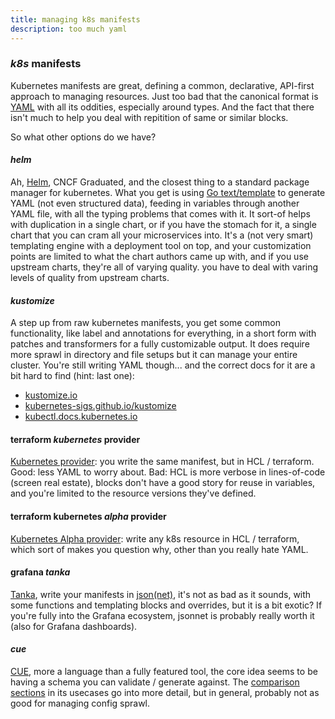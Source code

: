 ```yaml
---
title: managing k8s manifests
description: too much yaml
---
```


### _k8s_ manifests

Kubernetes manifests are great, defining a common, declarative,
API-first approach to managing resources.
Just too bad that the canonical format is
[YAML](https://yaml.org/) with all its oddities, especially around types.
And the fact that there isn't much to help you deal with repitition
of same or similar blocks.

So what other options do we have?

#### _helm_

Ah, [Helm](https://helm.sh/), CNCF Graduated,
and the closest thing to a standard package manager for kubernetes.
What you get is using [Go text/template](https://pkg.go.dev/text/template)
to generate YAML (not even structured data),
feeding in variables through another YAML file,
with all the typing problems that comes with it.
It sort-of helps with duplication in a single chart,
or if you have the stomach for it,
a single chart that you can cram all your microservices into.
It's a (not very smart) templating engine with a deployment tool on top,
and your customization points are limited to what the chart authors came up with,
and if you use upstream charts, they're all of varying quality.
you have to deal with varing levels of quality from upstream charts.

#### _kustomize_

A step up from raw kubernetes manifests,
you get some common functionality, like label and annotations for everything,
in a short form with patches and transformers for a fully customizable output.
It does require more sprawl in directory and file setups but it can manage your entire cluster.
You're still writing YAML though... and the correct docs for it are a bit hard to find (hint: last one):

- [kustomize.io](https://kustomize.io/)
- [kubernetes-sigs.github.io/kustomize](https://kubernetes-sigs.github.io/kustomize/)
- [kubectl.docs.kubernetes.io](https://kubectl.docs.kubernetes.io/references/kustomize/)

#### terraform _kubernetes_ provider

[Kubernetes provider](https://registry.terraform.io/providers/hashicorp/kubernetes/latest):
you write the same manifest, but in HCL / terraform.
Good: less YAML to worry about. Bad: HCL is more verbose in lines-of-code (screen real estate),
blocks don't have a good story for reuse in variables, and you're limited to the resource versions they've defined.

#### terraform kubernetes _alpha_ provider

[Kubernetes Alpha provider](https://registry.terraform.io/providers/hashicorp/kubernetes-alpha/latest):
write any k8s resource in HCL / terraform,
which sort of makes you question why, other than you really hate YAML.

#### grafana _tanka_

[Tanka](https://tanka.dev/), write your manifests in [json(net)](https://jsonnet.org), it's not as bad as it sounds,
with some functions and templating blocks and overrides,
but it is a bit exotic?
If you're fully into the Grafana ecosystem,
jsonnet is probably really worth it (also for Grafana dashboards).

#### _cue_

[CUE](https://cuelang.org/), more a language than a fully featured tool,
the core idea seems to be having a schema you can validate / generate against.
The [comparison sections](https://cuelang.org/docs/usecases/configuration/#comparisons) in its usecases
go into more detail,
but in general, probably not as good for managing config sprawl.
